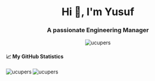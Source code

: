 <h1 align="center">Hi 👋, I'm Yusuf</h1>
<h3 align="center">A passionate Engineering Manager</h3>

<p align="center"> <img src="https://komarev.com/ghpvc/?username=ucupers&label=Profile%20views&color=0e75b6&style=flat" alt="ucupers" /> </p>

[]() 



#### 📈 My GitHub Statistics

<p><img align="left" src="https://github-readme-streak-stats.herokuapp.com/?user=ucupers&" alt="ucupers" /></p>
<p><img align="left" src="https://github-readme-stats.vercel.app/api/top-langs?username=ucupers&show_icons=true&locale=en&layout=compact&langs_count=8" alt="ucupers" /></p>
